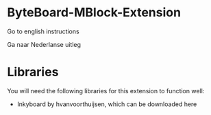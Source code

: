 # ByteBoard-MBlock-Extension
Go to english instructions

Ga naar Nederlanse uitleg

# Libraries
You will need the following libraries for this extension to function well:
- Inkyboard by hvanvoorthuijsen, which can be downloaded here
